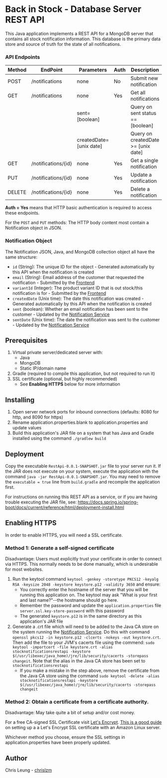 # Back in Stock - Database Server REST API

This Java application implements a REST API for a MongoDB server that contains all stock notification information. This database is the primary data store and source of truth for the state of all notifications.

### API Endpoints

| Method | EndPoint            | Parameters              | Auth | Description                         |
|--------|---------------------|-------------------------|------|-------------------------------------|
| POST   | /notifications      | none                    | No   | Submit new notification             |
| GET    | /notifications      | none                    | Yes  | Get all notifications               |
|        |                     | sent=[boolean]          |      | Query on sent status == [boolean]   |
|        |                     | createdDate=[unix date] |      | Query on createdDate >= [unix date] |
| GET    | /notifications/{id} | none                    | Yes  | Get a single notification           |
| PUT    | /notifications/{id} | none                    | Yes  | Update a notification               |
| DELETE | /notifications/{id} | none                    | Yes  | Delete a notification               |

**Auth = Yes** means that HTTP basic authentication is required to access these endpoints.

For the `POST` and `PUT` methods: The HTTP body content most contain a Notification object in JSON.

### Notification Object

The Notification JSON, Java, and MongoDB collection object all have the same structure:

* `id` (String): The unique ID for the object - Generated automatically by this API when the notification is created
* `email` (String): Email address of the customer that requested the notification - Submitted by the [Frontend](../FrontEnd)
* `variantId` (Integer): The product variant ID that is out stock/this notification is for - Submitted by the [Frontend](../FrontEnd)
* `createdDate` (Unix time): The date this notification was created - Generated automatically by this API when the notification is created
* `sent` (boolean): Whether an email notification has been sent to the customer - Updated by the [Notification Service](../NotificationService)
* `sentDate` (Unix time): The date the notification was sent to the customer - Updated by the [Notification Service](../NotificationService)

## Prerequisites

1. Virtual private server/dedicated server with:
    * Java
    * MongoDB
    * Static IP/domain name
2. Gradle (required to compile this application, but not required to run it)
3. SSL certificate (optional, but highly recommended)
    * See **Enabling HTTPS** below for more information 

## Installing

1. Open server network ports for inbound connections (defaults: 8080 for http, and 8090 for https)
2. Rename application.properties.blank to application.properties and update values
3. Build this application's JAR file on a system that has Java and Gradle installed using the command `./gradlew build`

## Deployment

Copy the executable `RestApi-0.0.1-SNAPSHOT.jar` file to your server run it. If the JAR does not execute on your system, execute the application with the command `java -jar RestApi-0.0.1-SNAPSHOT.jar`. You may need to remove the `executable = true` line from `build.gradle` and recompile the application first.

For instructions on running this REST API as a service, or if you are having trouble executing the JAR file, see: https://docs.spring.io/spring-boot/docs/current/reference/html/deployment-install.html

## Enabling HTTPS

In order to enable HTTPS, you will need a SSL certificate.

### Method 1: Generate a self-signed certificate

Disadvantage: Users must explicitly trust your certificate in order to connect via HTTPS. This normally needs to be done manually, which is undesirable for most websites.

1. Run the keytool command `keytool -genkey -storetype PKCS12 -keyalg RSA -keysize 2048 -keystore keystore.p12 -validity 3650` and ensure:
    * You correctly enter the hostname of the server that you will be running this application on. The keytool may ask "What is your first and last name?"--the hostname should go here. 
    * Remember the password and update the `application.properties` file `server.ssl.key-store-password` with this password
    * The generated `keystore.p12` is in the same directory as this application's JAR file
2. Generate a .crt file which will need to be added to the Java CA store on the system running the [Notification Service](../NotificationService). Do this with command `openssl pkcs12 -in keystore.p12 -clcerts -nokeys -out keystore.crt`. Then add the file to your JVM's cacerts file using the commend: `sudo keytool -importcert -file keystore.crt -alias stocknotificationsrestapi -keystore $(/usr/libexec/java_home)/jre/lib/security/cacerts -storepass changeit`. Note that the alias in the Java CA store has been set to `stocknotificationsrestapi`
    * If you make a mistake in the step above, remove the certificate from the Java CA store using the command `sudo keytool -delete -alias stocknotificationsrestapi -keystore $(/usr/libexec/java_home)/jre/lib/security/cacerts -storepass changeit`

### Method 2: Obtain a certificate from a certificate authority.

Disadvantage: May take quite a bit of setup and/or cost money.

For a free CA-signed SSL Certificate visit [Let's Encrypt](https://letsencrypt.org). [This is a good guide](https://coderwall.com/p/e7gzbq/https-with-certbot-for-nginx-on-amazon-linux) on setting up a a Let's Encrypt SSL certificate with an Amazon Linux server.

Whichever method you choose, ensure the SSL settings in application.properties have been properly updated.

## Author

Chris Leung - [chrislzm](https://github.com/chrislzm)
